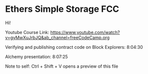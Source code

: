# Ethers Simple Storage FCC

Hi!

Youtube Course Link: https://www.youtube.com/watch?v=gyMwXuJrbJQ&ab_channel=freeCodeCamp.org

Verifying and publishing contract code on Block Explorers: 8:04:30

Alchemy presentation: 8:07:25

Note to self: Ctrl + Shift + V opens a preview of this file
